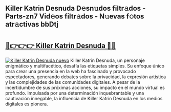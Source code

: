 ## Killer Katrin Desnuda D𝚎sn𝚞dos filtr𝚊dos - Parts-zn7 Vid𝚎os filtr𝚊dos - N𝚞evas f𝚘tos atr𝚊ctivas bbDtj

# <h2><a href="http://mb6cp20.tromn.icu/?c=Killer+Katrin+Desnuda">🔗👉👉👉 Killer Katrin Desnuda 🔗🔗</a></h2>

[![Killer Katrin Desnuda nuevo](https://i.imgur.com/pEAQMta.gif)](http://mb6cp20.tromn.icu/?c=Killer+Katrin+Desnuda)
Killer Katrin Desnuda, un personaje enigmático y multifacético, desafía las etiquetas simples. Su enfoque único para crear una presencia en la web ha fascinado y provocado espectadores, generando debates sobre la privacidad, la expresión artística y las complejidades de las comunidades digitales. A pesar de la incertidumbre de sus próximas acciones, su impacto en el mundo virtual es profundo. Impulsada por una determinación inquebrantable y una cautivación innegable, la influencia de Killer Katrin Desnuda en los medios digitales es pionera.
